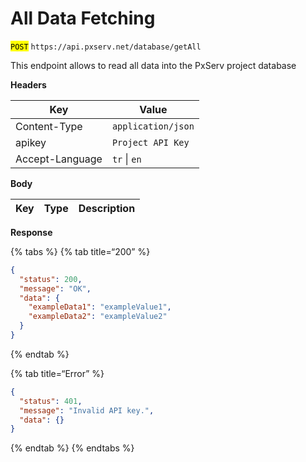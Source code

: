 # All Data Fetching

<mark style=“color:green;”>`POST`</mark> `https://api.pxserv.net/database/getAll`

This endpoint allows to read all data into the PxServ project database

**Headers**

| Key             | Value              |
| --------------- | ------------------ |
| Content-Type    | `application/json` |
| apikey          | `Project API Key`  |
| Accept-Language | `tr` \| `en`       |

**Body**

| Key | Type | Description |
| --- | ---- | ----------- |

**Response**

{% tabs %}
{% tab title=“200” %}

```json
{
  "status": 200,
  "message": "OK",
  "data": {
    "exampleData1": "exampleValue1",
    "exampleData2": "exampleValue2"
  }
}
```

{% endtab %}

{% tab title=“Error” %}

```json
{
  "status": 401,
  "message": "Invalid API key.",
  "data": {}
}
```

{% endtab %}
{% endtabs %}
